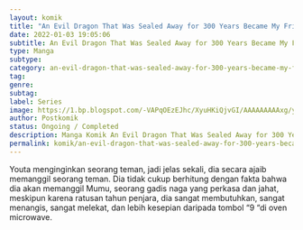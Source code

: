 ```yaml
---
layout: komik
title: "An Evil Dragon That Was Sealed Away for 300 Years Became My Friend"
date: 2022-01-03 19:05:06
subtitle: An Evil Dragon That Was Sealed Away for 300 Years Became My Friend
type: Manga
subtype: 
category: an-evil-dragon-that-was-sealed-away-for-300-years-became-my-friend
tag: 
genre: 
subtag: 
label: Series
image: https://1.bp.blogspot.com/-VAPqOEzEJhc/XyuHKiQjvGI/AAAAAAAAAxg/yQCgBqWn19YggAJ12hVZrEDhbyAzgRX2QCLcBGAsYHQ/s72-c/images-4.jpg
author: Postkomik
status: Ongoing / Completed
description: Manga Komik An Evil Dragon That Was Sealed Away for 300 Years Became My Friend | Bahasa Indonesia
permalink: komik/an-evil-dragon-that-was-sealed-away-for-300-years-became-my-friend/
---
```


Youta menginginkan seorang teman, jadi jelas sekali, dia secara ajaib memanggil seorang teman.
Dia tidak cukup berhitung dengan fakta bahwa dia akan memanggil Mumu, seorang gadis naga yang perkasa dan jahat, meskipun karena ratusan tahun penjara, dia sangat membutuhkan, sangat menangis, sangat melekat, dan lebih kesepian daripada tombol “9 “di oven microwave.
